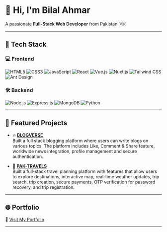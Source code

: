 # 👋 Hi, I'm Bilal Ahmar
A passionate **Full-Stack Web Developer** from Pakistan 🇵🇰

---

## 🚀 Tech Stack

### 💻 Frontend
![HTML5](https://img.shields.io/badge/HTML5-E34F26?style=flat&logo=html5&logoColor=white)
![CSS3](https://img.shields.io/badge/CSS3-1572B6?style=flat&logo=css3)
![JavaScript](https://img.shields.io/badge/JavaScript-F7DF1E?style=flat&logo=javascript&logoColor=black)
![React](https://img.shields.io/badge/React-20232A?style=flat&logo=react)
![Vue.js](https://img.shields.io/badge/Vue.js-42b883?style=flat&logo=vue.js&logoColor=white)
![Nuxt.js](https://img.shields.io/badge/Nuxt.js-00DC82?style=flat&logo=nuxt.js&logoColor=white)
![Tailwind CSS](https://img.shields.io/badge/Tailwind_CSS-38B2AC?style=flat&logo=tailwind-css)
![Ant Design](https://img.shields.io/badge/AntDesign-0170FE?style=flat&logo=ant-design&logoColor=white)

### 🛠️ Backend
![Node.js](https://img.shields.io/badge/Node.js-339933?style=flat&logo=node.js&logoColor=white)
![Express.js](https://img.shields.io/badge/Express.js-000000?style=flat&logo=express&logoColor=white)
![MongoDB](https://img.shields.io/badge/MongoDB-47A248?style=flat&logo=mongodb)
![Python](https://img.shields.io/badge/Python-3776AB?style=flat&logo=python)

---

## 💼 Featured Projects

- 🔥 [**BLOGVERSE**](https://blogverse-frontend-00n6.onrender.com)  
  Built a full stack blogging platform where users can write blogs on various topics. The platform includes Like, Comment & Share feature, worldwide news integration, profile management and secure authentication.

- 💬 [**PAK-TRAVELS**](https://paktravels-frontend.onrender.com)  
  Built a full-stack travel planning platform with features that allow users to explore destinations, interactive map, real-time weather updates, trip search, trip creation, secure payments, OTP verification for password recovery, and trip registration.

<!-- Add more project links here -->

---

## 🌐 Portfolio
🔗 [Visit My Portfolio](https://bilalahmar.vercel.app)

---
